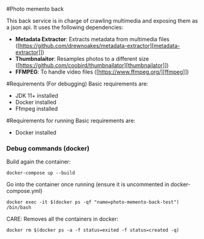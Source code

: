 #Photo memento back

This back service is in charge of crawling multimedia and exposing them as a json api.
It uses the following dependencies:
 * **Metadata Extractor**: Extracts metadata from multimedia files ([https://github.com/drewnoakes/metadata-extractor][metadata-extractor]])
 * **Thumbnalaitor**: Resamples photos to a different size ([https://github.com/coobird/thumbnailator][thumbnailator]])
 * **FFMPEG**: To handle video files ([https://www.ffmpeg.org/][ffmpeg]])

#Requirements (For debugging)
Basic requirements are:
* JDK 11+ installed
* Docker installed
* Ffmpeg installed

#Requirements for running
Basic requirements are:
* Docker installed

### Debug commands (docker)
Build again the container:
```
docker-compose up --build
```
Go into the container once running (ensure it is uncommented in docker-compose.yml)
```
docker exec -it $(docker ps -qf "name=photo-memento-back-test") /bin/bash
```
CARE: Removes all the containers in docker:
```
docker rm $(docker ps -a -f status=exited -f status=created -q)

```

[metadata-extractor]: https://github.com/drewnoakes/metadata-extractor
[thumbnailator]: https://github.com/coobird/thumbnailator
[ffmpeg]: https://www.ffmpeg.org/
